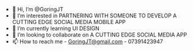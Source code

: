 - 👋 Hi, I’m @GoringJT
- 👀 I’m interested in PARTNERING WITH SOMEONE TO DEVELOP A CUTTING EDGE SOCIAL MEDIA MOBILE APP
- 🌱 I’m currently learning UI DESIGN 
- 💞️ I’m looking to collaborate on A CUTTING EDGE SOCIAL MEDIA APP
- 📫 How to reach me - GoringJT@gmail.com - 07391423947

<!---
GoringJT/GoringJT is a ✨ special ✨ repository because its `README.md` (this file) appears on your GitHub profile.
You can click the Preview link to take a look at your changes.
--->
